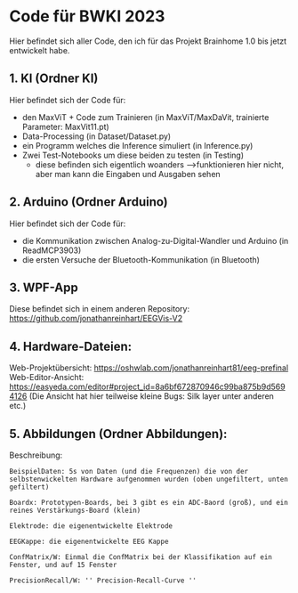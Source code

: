 # Code für BWKI 2023
Hier befindet sich aller Code, den ich für das Projekt Brainhome 1.0 bis jetzt entwickelt habe.

## 1. KI (Ordner KI)
Hier befindet sich der Code für:
- den MaxViT + Code zum Trainieren (in MaxViT/MaxDaVit, trainierte Parameter: MaxVit11.pt)
- Data-Processing (in Dataset/Dataset.py)
- ein Programm welches die Inference simuliert (in Inference.py)
- Zwei Test-Notebooks um diese beiden zu testen (in Testing) 
    - diese befinden sich eigentlich woanders -->funktionieren hier nicht, aber man kann die Eingaben und Ausgaben sehen

## 2. Arduino (Ordner Arduino)
Hier befindet sich der Code für:
- die Kommunikation zwischen Analog-zu-Digital-Wandler und Arduino (in ReadMCP3903)
- die ersten Versuche der Bluetooth-Kommunikation (in Bluetooth)

## 3. WPF-App
Diese befindet sich in einem anderen Repository: https://github.com/jonathanreinhart/EEGVis-V2

## 4. Hardware-Dateien:
Web-Projektübersicht: https://oshwlab.com/jonathanreinhart81/eeg-prefinal
Web-Editor-Ansicht: https://easyeda.com/editor#project_id=8a6bf672870946c99ba875b9d5694126
(Die Ansicht hat hier teilweise kleine Bugs: Silk layer unter anderen etc.)

## 5. Abbildungen (Ordner Abbildungen):
Beschreibung:

    BeispielDaten: 5s von Daten (und die Frequenzen) die von der selbstenwickelten Hardware aufgenommen wurden (oben ungefiltert, unten gefiltert)

    Boardx: Prototypen-Boards, bei 3 gibt es ein ADC-Baord (groß), und ein reines Verstärkungs-Board (klein)

    Elektrode: die eigenentwickelte Elektrode

    EEGKappe: die eigenentwickelte EEG Kappe

    ConfMatrix/W: Einmal die ConfMatrix bei der Klassifikation auf ein Fenster, und auf 15 Fenster

    PrecisionRecall/W: '' Precision-Recall-Curve ''
